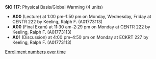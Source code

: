 **SIO 117**: Physical Basis/Global Warming (4 units)

- **A00** (Lecture) at 1:00 pm–1:50 pm on Monday, Wednesday, Friday at CENTR 222 by Keeling, Ralph F. (A01773113)
- **A00** (Final Exam) at 11:30 am–2:29 pm on Monday at CENTR 222 by Keeling, Ralph F. (A01773113)
- **A01** (Discussion) at 4:00 pm–4:50 pm on Monday at ECKRT 227 by Keeling, Ralph F. (A01773113)

[Enrollment numbers over time](./SIO117.tsv)
